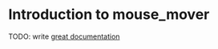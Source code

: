 # Introduction to mouse_mover

TODO: write [great documentation](http://jacobian.org/writing/what-to-write/)

